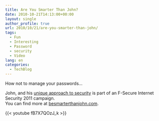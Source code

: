 ```yaml
---
title: Are You Smarter Than John?
date: 2010-10-21T14:13:00+00:00
layout: single
author_profile: true
url: 2010/10/21/are-you-smarter-than-john/
tags:
  - Fun
  - Interesting
  - Password
  - security
  - Video
lang: en
categories: 
  - TechBlog
---
```

How not to manage your passwords…

John, and his [unique approach to security](http://www.youtube.com/watch?v=fB7X7QOzJ_k) is part of an F-Secure Internet Security 2011 campaign.  
You can find more at [besmarterthanjohn.com](http://besmarterthanjohn.com/).

{{< youtube fB7X7QOzJ_k >}}
